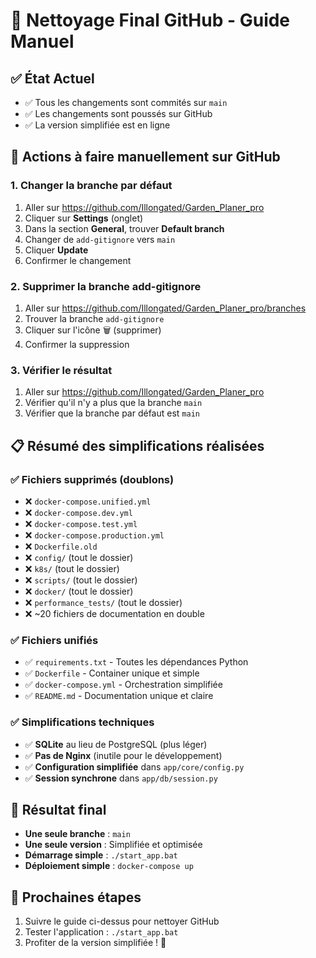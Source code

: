 # 🧹 Nettoyage Final GitHub - Guide Manuel

## ✅ État Actuel
- ✅ Tous les changements sont commités sur `main`
- ✅ Les changements sont poussés sur GitHub
- ✅ La version simplifiée est en ligne

## 🔧 Actions à faire manuellement sur GitHub

### 1. Changer la branche par défaut
1. Aller sur https://github.com/Illongated/Garden_Planer_pro
2. Cliquer sur **Settings** (onglet)
3. Dans la section **General**, trouver **Default branch**
4. Changer de `add-gitignore` vers `main`
5. Cliquer **Update**
6. Confirmer le changement

### 2. Supprimer la branche add-gitignore
1. Aller sur https://github.com/Illongated/Garden_Planer_pro/branches
2. Trouver la branche `add-gitignore`
3. Cliquer sur l'icône 🗑️ (supprimer)
4. Confirmer la suppression

### 3. Vérifier le résultat
1. Aller sur https://github.com/Illongated/Garden_Planer_pro
2. Vérifier qu'il n'y a plus que la branche `main`
3. Vérifier que la branche par défaut est `main`

## 📋 Résumé des simplifications réalisées

### ✅ Fichiers supprimés (doublons)
- ❌ `docker-compose.unified.yml`
- ❌ `docker-compose.dev.yml`
- ❌ `docker-compose.test.yml`
- ❌ `docker-compose.production.yml`
- ❌ `Dockerfile.old`
- ❌ `config/` (tout le dossier)
- ❌ `k8s/` (tout le dossier)
- ❌ `scripts/` (tout le dossier)
- ❌ `docker/` (tout le dossier)
- ❌ `performance_tests/` (tout le dossier)
- ❌ ~20 fichiers de documentation en double

### ✅ Fichiers unifiés
- ✅ `requirements.txt` - Toutes les dépendances Python
- ✅ `Dockerfile` - Container unique et simple
- ✅ `docker-compose.yml` - Orchestration simplifiée
- ✅ `README.md` - Documentation unique et claire

### ✅ Simplifications techniques
- ✅ **SQLite** au lieu de PostgreSQL (plus léger)
- ✅ **Pas de Nginx** (inutile pour le développement)
- ✅ **Configuration simplifiée** dans `app/core/config.py`
- ✅ **Session synchrone** dans `app/db/session.py`

## 🎯 Résultat final
- **Une seule branche** : `main`
- **Une seule version** : Simplifiée et optimisée
- **Démarrage simple** : `./start_app.bat`
- **Déploiement simple** : `docker-compose up`

## 🚀 Prochaines étapes
1. Suivre le guide ci-dessus pour nettoyer GitHub
2. Tester l'application : `./start_app.bat`
3. Profiter de la version simplifiée ! 🎉 
